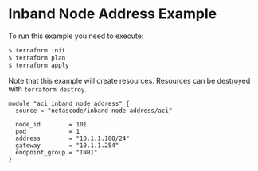 <!-- BEGIN_TF_DOCS -->
# Inband Node Address Example

To run this example you need to execute:

```bash
$ terraform init
$ terraform plan
$ terraform apply
```

Note that this example will create resources. Resources can be destroyed with `terraform destroy`.

```hcl
module "aci_inband_node_address" {
  source = "netascode/inband-node-address/aci"

  node_id        = 101
  pod            = 1
  address        = "10.1.1.100/24"
  gateway        = "10.1.1.254"
  endpoint_group = "INB1"
}

```
<!-- END_TF_DOCS -->